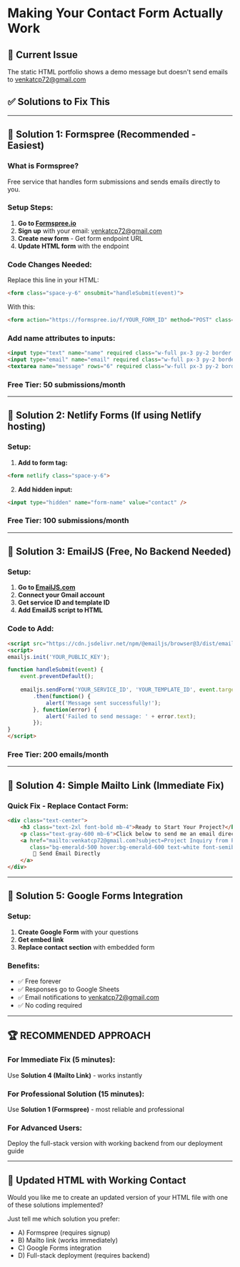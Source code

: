 # Making Your Contact Form Actually Work

## 🚨 Current Issue
The static HTML portfolio shows a demo message but doesn't send emails to venkatcp72@gmail.com

## ✅ Solutions to Fix This

---

## 🎯 **Solution 1: Formspree (Recommended - Easiest)**

### What is Formspree?
Free service that handles form submissions and sends emails directly to you.

### Setup Steps:
1. **Go to [Formspree.io](https://formspree.io)**
2. **Sign up** with your email: venkatcp72@gmail.com
3. **Create new form** - Get form endpoint URL
4. **Update HTML form** with the endpoint

### Code Changes Needed:
Replace this line in your HTML:
```html
<form class="space-y-6" onsubmit="handleSubmit(event)">
```

With this:
```html
<form action="https://formspree.io/f/YOUR_FORM_ID" method="POST" class="space-y-6">
```

### Add name attributes to inputs:
```html
<input type="text" name="name" required class="w-full px-3 py-2 border border-gray-300 rounded-md focus:outline-none focus:ring-2 focus:ring-emerald-500" />
<input type="email" name="email" required class="w-full px-3 py-2 border border-gray-300 rounded-md focus:outline-none focus:ring-2 focus:ring-emerald-500" />
<textarea name="message" rows="6" required class="w-full px-3 py-2 border border-gray-300 rounded-md focus:outline-none focus:ring-2 focus:ring-emerald-500"></textarea>
```

### **Free Tier:** 50 submissions/month

---

## 🎯 **Solution 2: Netlify Forms (If using Netlify hosting)**

### Setup:
1. **Add to form tag:**
```html
<form netlify class="space-y-6">
```

2. **Add hidden input:**
```html
<input type="hidden" name="form-name" value="contact" />
```

### **Free Tier:** 100 submissions/month

---

## 🎯 **Solution 3: EmailJS (Free, No Backend Needed)**

### Setup:
1. **Go to [EmailJS.com](https://emailjs.com)**
2. **Connect your Gmail account**
3. **Get service ID and template ID**
4. **Add EmailJS script to HTML**

### Code to Add:
```html
<script src="https://cdn.jsdelivr.net/npm/@emailjs/browser@3/dist/email.min.js"></script>
<script>
emailjs.init('YOUR_PUBLIC_KEY');

function handleSubmit(event) {
    event.preventDefault();
    
    emailjs.sendForm('YOUR_SERVICE_ID', 'YOUR_TEMPLATE_ID', event.target)
        .then(function() {
            alert('Message sent successfully!');
        }, function(error) {
            alert('Failed to send message: ' + error.text);
        });
}
</script>
```

### **Free Tier:** 200 emails/month

---

## 🎯 **Solution 4: Simple Mailto Link (Immediate Fix)**

### Quick Fix - Replace Contact Form:
```html
<div class="text-center">
    <h3 class="text-2xl font-bold mb-4">Ready to Start Your Project?</h3>
    <p class="text-gray-600 mb-6">Click below to send me an email directly</p>
    <a href="mailto:venkatcp72@gmail.com?subject=Project Inquiry from Portfolio&body=Hi Venkateshwaran,%0D%0A%0D%0AI'm interested in working with you on a project.%0D%0A%0D%0AProject Details:%0D%0A- %0D%0A- %0D%0A- %0D%0A%0D%0ABest regards" 
       class="bg-emerald-500 hover:bg-emerald-600 text-white font-semibold px-8 py-3 rounded-full transition-all duration-300 inline-block">
        📧 Send Email Directly
    </a>
</div>
```

---

## 🎯 **Solution 5: Google Forms Integration**

### Setup:
1. **Create Google Form** with your questions
2. **Get embed link**
3. **Replace contact section** with embedded form

### Benefits:
- ✅ Free forever
- ✅ Responses go to Google Sheets
- ✅ Email notifications to venkatcp72@gmail.com
- ✅ No coding required

---

## 🏆 **RECOMMENDED APPROACH**

### **For Immediate Fix (5 minutes):**
Use **Solution 4 (Mailto Link)** - works instantly

### **For Professional Solution (15 minutes):**
Use **Solution 1 (Formspree)** - most reliable and professional

### **For Advanced Users:**
Deploy the full-stack version with working backend from our deployment guide

---

## 📝 **Updated HTML with Working Contact**

Would you like me to create an updated version of your HTML file with one of these solutions implemented?

Just tell me which solution you prefer:
- A) Formspree (requires signup)
- B) Mailto link (works immediately)
- C) Google Forms integration
- D) Full-stack deployment (requires backend)